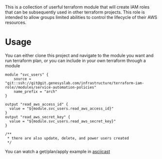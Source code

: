 

This is a collection of userful terraform module that will create IAM roles that can be subsequently used in other terraform projects.
This role is intended to allow groups limited abilities to control the lifecycle of their AWS resources.


# Usage

You can either clone this project and navigate to the module you want and run terraform plan, or you can include in your own terraform through a module

```
module "svc_users" {
    source = "git::ssh://git@git.genesyslab.com/infrastructure/terraform-iam-role//modules/service-automation-policies"
    name_prefix = "arch"
}

output "read_aws_access_id" {
  value = "${module.svc_users.read_aws_access_id}"
}
output "read_aws_secret_key" {
  value = "${module.svc_users.read_aws_secret_key}"
}

/** 
 * there are also update, delete, and power users created
 */
```

You can watch a get/plan/apply example in [asciicast](http://asciinema.lab.arch.genesys.com/a/2lvy4twjdg1e8duhasph05qiu)